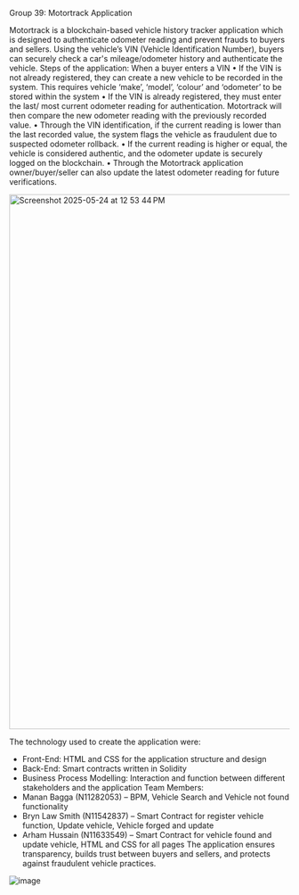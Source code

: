 Group 39: Motortrack Application

Motortrack is a blockchain-based vehicle history tracker application which is designed to authenticate odometer reading and prevent frauds to buyers and sellers. Using the vehicle’s VIN (Vehicle Identification Number), buyers can securely check a car's mileage/odometer history and authenticate the vehicle. 
Steps of the application: 
When a buyer enters a VIN
  •	If the VIN is not already registered, they can create a new vehicle to be recorded in the system. This requires vehicle ‘make’, ‘model’, ‘colour’ and ‘odometer’ to be stored within the system
  •	If the VIN is already registered, they must enter the last/ most current odometer reading for authentication. 
Motortrack will then compare the new odometer reading with the previously recorded value.
  •	Through the VIN identification, if the current reading is lower than the last recorded value, the system flags the vehicle as fraudulent due to suspected odometer rollback.
  •	If the current reading is higher or equal, the vehicle is considered authentic, and the odometer update is securely logged on the blockchain.
  •	Through the Motortrack application owner/buyer/seller can also update the latest odometer reading for future verifications. 

<img width="959" alt="Screenshot 2025-05-24 at 12 53 44 PM" src="https://github.com/user-attachments/assets/9f7e4148-a5f4-44ff-a1ab-475b3ce61cc9" />

The technology used to create the application were: 
  -	Front-End: HTML and CSS for the application structure and design 
  -	Back-End: Smart contracts written in Solidity
  -	Business Process Modelling: Interaction and function between different stakeholders and the application
Team Members: 
  -	Manan Bagga (N11282053) – BPM, Vehicle Search and Vehicle not found functionality
  -	Bryn Law Smith (N11542837) – Smart Contract for register vehicle function, Update vehicle, Vehicle forged and update
  -	Arham Hussain (N11633549) – Smart Contract for vehicle found and update vehicle, HTML and CSS for all pages
The application ensures transparency, builds trust between buyers and sellers, and protects against fraudulent vehicle practices.

![image](https://github.com/user-attachments/assets/a431c357-b7d1-45ce-a4ef-0472af59edda)

